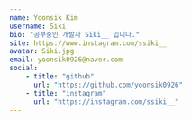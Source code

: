 ```yaml
---
name: Yoonsik Kim
username: Siki
bio: "공부중인 개발자 Siki__ 입니다."
site: https://www.instagram.com/ssiki__
avatar: Siki.jpg
email: yoonsik0926@naver.com
social:
    - title: "github"
      url: "https://github.com/yoonsik0926"
    - title: "instagram"
      url: "https://instagram.com/ssiki__"
---
```


